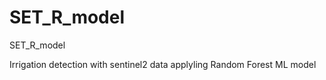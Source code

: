 # SET_R_model
SET_R_model


Irrigation detection with sentinel2 data applyling Random Forest ML model 
